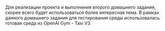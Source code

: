 Для реализации проекта и выполнения второго домашнего задания, скорее всего будет использоваться более интересная тема.
В рамках данного домашнего задания для тестирования среды использовалась готовая среда из OpenAI Gym - Taxi V3
